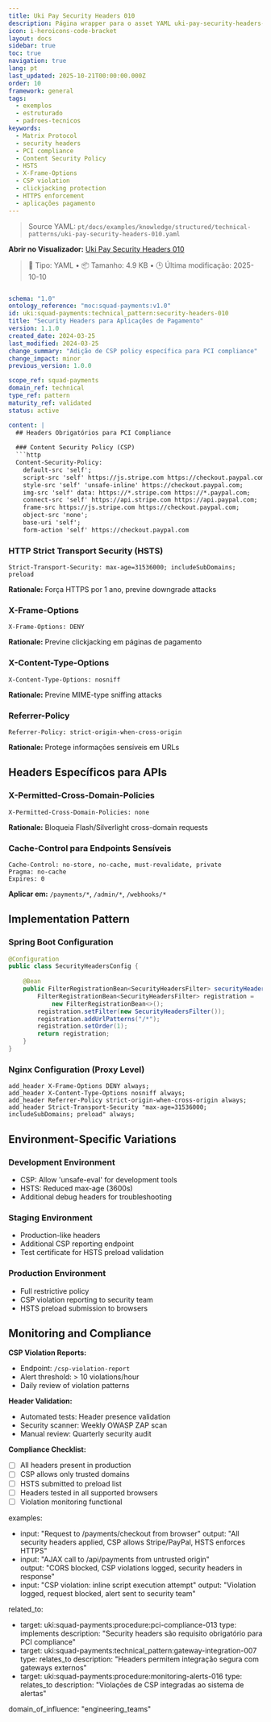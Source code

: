 ```yaml
---
title: Uki Pay Security Headers 010
description: Página wrapper para o asset YAML uki-pay-security-headers-010.yaml
icon: i-heroicons-code-bracket
layout: docs
sidebar: true
toc: true
navigation: true
lang: pt
last_updated: 2025-10-21T00:00:00.000Z
order: 10
framework: general
tags:
  - exemplos
  - estruturado
  - padroes-tecnicos
keywords:
  - Matrix Protocol
  - security headers
  - PCI compliance
  - Content Security Policy
  - HSTS
  - X-Frame-Options
  - CSP violation
  - clickjacking protection
  - HTTPS enforcement
  - aplicações pagamento
---
```

> Source YAML: `pt/docs/examples/knowledge/structured/technical-patterns/uki-pay-security-headers-010.yaml`

**Abrir no Visualizador:** [Uki Pay Security Headers 010](/pt/docs/viewer?file=/docs/examples/knowledge/structured/technical-patterns/uki-pay-security-headers-010.yaml)

> 📄 Tipo: YAML • 📦 Tamanho: 4.9 KB • 🕒 Última modificação: 2025-10-10



```yaml

schema: "1.0"
ontology_reference: "moc:squad-payments:v1.0"
id: uki:squad-payments:technical_pattern:security-headers-010
title: "Security Headers para Aplicações de Pagamento"
version: 1.1.0
created_date: 2024-03-25
last_modified: 2024-03-25
change_summary: "Adição de CSP policy específica para PCI compliance"
change_impact: minor
previous_version: 1.0.0

scope_ref: squad-payments
domain_ref: technical
type_ref: pattern
maturity_ref: validated
status: active

content: |
  ## Headers Obrigatórios para PCI Compliance
  
  ### Content Security Policy (CSP)
  ```http
  Content-Security-Policy: 
    default-src 'self';
    script-src 'self' https://js.stripe.com https://checkout.paypal.com;
    style-src 'self' 'unsafe-inline' https://checkout.paypal.com;
    img-src 'self' data: https://*.stripe.com https://*.paypal.com;
    connect-src 'self' https://api.stripe.com https://api.paypal.com;
    frame-src https://js.stripe.com https://checkout.paypal.com;
    object-src 'none';
    base-uri 'self';
    form-action 'self' https://checkout.paypal.com
  ```

  
  ### HTTP Strict Transport Security (HSTS)  
  ```http
  Strict-Transport-Security: max-age=31536000; includeSubDomains; preload
  ```

  **Rationale:** Força HTTPS por 1 ano, previne downgrade attacks
  
  ### X-Frame-Options
  ```http
  X-Frame-Options: DENY
  ```

  **Rationale:** Previne clickjacking em páginas de pagamento
  
  ### X-Content-Type-Options
  ```http
  X-Content-Type-Options: nosniff
  ```

  **Rationale:** Previne MIME-type sniffing attacks
  
  ### Referrer-Policy
  ```http
  Referrer-Policy: strict-origin-when-cross-origin
  ```

  **Rationale:** Protege informações sensíveis em URLs
  
  ## Headers Específicos para APIs
  
  ### X-Permitted-Cross-Domain-Policies
  ```http
  X-Permitted-Cross-Domain-Policies: none
  ```

  **Rationale:** Bloqueia Flash/Silverlight cross-domain requests
  
  ### Cache-Control para Endpoints Sensíveis
  ```http
  Cache-Control: no-store, no-cache, must-revalidate, private
  Pragma: no-cache
  Expires: 0
  ```

  **Aplicar em:** `/payments/*`, `/admin/*`, `/webhooks/*`
  
  ## Implementation Pattern
  
  ### Spring Boot Configuration
  ```java
  @Configuration
  public class SecurityHeadersConfig {
      
      @Bean
      public FilterRegistrationBean<SecurityHeadersFilter> securityHeadersFilter() {
          FilterRegistrationBean<SecurityHeadersFilter> registration = 
              new FilterRegistrationBean<>();
          registration.setFilter(new SecurityHeadersFilter());
          registration.addUrlPatterns("/*");
          registration.setOrder(1);
          return registration;
      }
  }
  ```

  
  ### Nginx Configuration (Proxy Level)
  ```nginx
  add_header X-Frame-Options DENY always;
  add_header X-Content-Type-Options nosniff always;
  add_header Referrer-Policy strict-origin-when-cross-origin always;
  add_header Strict-Transport-Security "max-age=31536000; includeSubDomains; preload" always;
  ```

  
  ## Environment-Specific Variations
  
  ### Development Environment
  - CSP: Allow 'unsafe-eval' for development tools
  - HSTS: Reduced max-age (3600s)
  - Additional debug headers for troubleshooting
  
  ### Staging Environment  
  - Production-like headers
  - Additional CSP reporting endpoint
  - Test certificate for HSTS preload validation
  
  ### Production Environment
  - Full restrictive policy
  - CSP violation reporting to security team
  - HSTS preload submission to browsers
  
  ## Monitoring and Compliance
  
  **CSP Violation Reports:**
  - Endpoint: `/csp-violation-report`
  - Alert threshold: > 10 violations/hour
  - Daily review of violation patterns
  
  **Header Validation:**
  - Automated tests: Header presence validation
  - Security scanner: Weekly OWASP ZAP scan
  - Manual review: Quarterly security audit
  
  **Compliance Checklist:**
  - [ ] All headers present in production
  - [ ] CSP allows only trusted domains  
  - [ ] HSTS submitted to preload list
  - [ ] Headers tested in all supported browsers
  - [ ] Violation monitoring functional

examples:
  - input: "Request to /payments/checkout from browser"
    output: "All security headers applied, CSP allows Stripe/PayPal, HSTS enforces HTTPS"
  - input: "AJAX call to /api/payments from untrusted origin"  
    output: "CORS blocked, CSP violations logged, security headers in response"
  - input: "CSP violation: inline script execution attempt"
    output: "Violation logged, request blocked, alert sent to security team"

related_to:
  - target: uki:squad-payments:procedure:pci-compliance-013
    type: implements
    description: "Security headers são requisito obrigatório para PCI compliance"
  - target: uki:squad-payments:technical_pattern:gateway-integration-007
    type: relates_to
    description: "Headers permitem integração segura com gateways externos"
  - target: uki:squad-payments:procedure:monitoring-alerts-016
    type: relates_to
    description: "Violações de CSP integradas ao sistema de alertas"

domain_of_influence: "engineering_teams"

```
